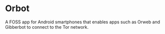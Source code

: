 [Title]: # (Orbot)
[Difficulty]: # (Beginner)
[Order]: # (83)

# Orbot

A FOSS app for Android smartphones that enables apps such as Orweb and Gibberbot to connect to the Tor network.